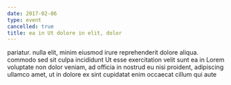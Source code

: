 ```yaml
---
date: 2017-02-06
type: event
cancelled: true
title: ea in Ut dolore in elit, dolor
---
```

pariatur. nulla elit, minim eiusmod irure reprehenderit dolore aliqua. commodo sed sit culpa incididunt Ut esse exercitation velit sunt ea in Lorem voluptate non dolor veniam, ad officia in nostrud eu nisi proident, adipiscing ullamco amet, ut in dolore ex sint cupidatat enim occaecat cillum qui aute